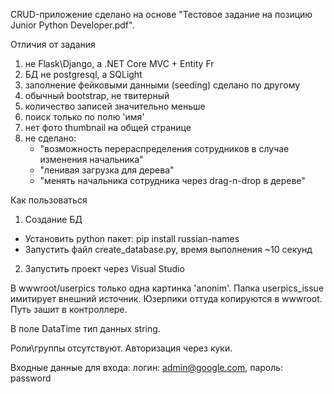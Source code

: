 CRUD-приложение сделано на основе "Тестовое задание на позицию Junior Python Developer.pdf".


Отличия от задания
1) не Flask\Django, а .NET Core MVC + Entity Fr
2) БД не postgresql, а SQLight
3) заполнение фейковыми данными (seeding) сделано по другому
4) обычный bootstrap, не твитерный
5) количество записей значительно меньше
7) поиск только по полю 'имя' 
6) нет фото thumbnail на общей странице
7) не сделано:
   - "возможность перераспределения сотрудников в случае изменения начальника" 
   - "ленивая загрузка для дерева" 
   - "менять начальника сотрудника через drag-n-drop в дереве"  



Как пользоваться
1. Создание БД 
- Установить python пакет: pip install russian-names
- Запустить файл create_database.py, время выполнения ~10 секунд

2. Запустить проект через Visual Studio



В wwwroot/userpics только одна картинка 'anonim'.
Папка userpics_issue имитирует внешний источник. Юзерпики оттуда копируются в wwwroot. Путь 
зашит в контроллере.

В поле DataTime тип данных string.

Роли\группы отсутствуют. Авторизация через куки.

Входные данные для входа:
логин: admin@google.com, пароль: password